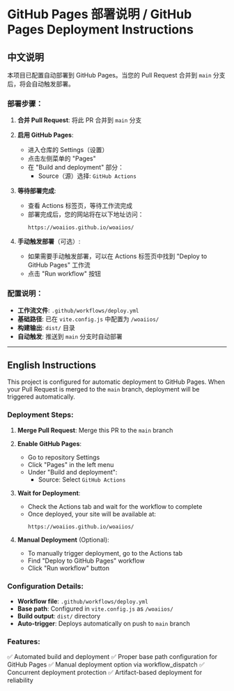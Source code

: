 # GitHub Pages 部署说明 / GitHub Pages Deployment Instructions

## 中文说明

本项目已配置自动部署到 GitHub Pages。当您的 Pull Request 合并到 `main` 分支后，将会自动触发部署。

### 部署步骤：

1. **合并 Pull Request**: 将此 PR 合并到 `main` 分支

2. **启用 GitHub Pages**:
   - 进入仓库的 Settings（设置）
   - 点击左侧菜单的 "Pages"
   - 在 "Build and deployment" 部分：
     - Source（源）选择: `GitHub Actions`
   
3. **等待部署完成**:
   - 查看 Actions 标签页，等待工作流完成
   - 部署完成后，您的网站将在以下地址访问：
     ```
     https://woaiios.github.io/woaiios/
     ```

4. **手动触发部署**（可选）:
   - 如果需要手动触发部署，可以在 Actions 标签页中找到 "Deploy to GitHub Pages" 工作流
   - 点击 "Run workflow" 按钮

### 配置说明：

- **工作流文件**: `.github/workflows/deploy.yml`
- **基础路径**: 已在 `vite.config.js` 中配置为 `/woaiios/`
- **构建输出**: `dist/` 目录
- **自动触发**: 推送到 `main` 分支时自动部署

---

## English Instructions

This project is configured for automatic deployment to GitHub Pages. When your Pull Request is merged to the `main` branch, deployment will be triggered automatically.

### Deployment Steps:

1. **Merge Pull Request**: Merge this PR to the `main` branch

2. **Enable GitHub Pages**:
   - Go to repository Settings
   - Click "Pages" in the left menu
   - Under "Build and deployment":
     - Source: Select `GitHub Actions`
   
3. **Wait for Deployment**:
   - Check the Actions tab and wait for the workflow to complete
   - Once deployed, your site will be available at:
     ```
     https://woaiios.github.io/woaiios/
     ```

4. **Manual Deployment** (Optional):
   - To manually trigger deployment, go to the Actions tab
   - Find "Deploy to GitHub Pages" workflow
   - Click "Run workflow" button

### Configuration Details:

- **Workflow file**: `.github/workflows/deploy.yml`
- **Base path**: Configured in `vite.config.js` as `/woaiios/`
- **Build output**: `dist/` directory
- **Auto-trigger**: Deploys automatically on push to `main` branch

### Features:

✅ Automated build and deployment
✅ Proper base path configuration for GitHub Pages
✅ Manual deployment option via workflow_dispatch
✅ Concurrent deployment protection
✅ Artifact-based deployment for reliability
